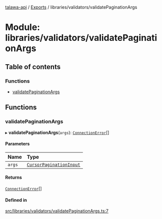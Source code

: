 [talawa-api](../README.md) / [Exports](../modules.md) / libraries/validators/validatePaginationArgs

# Module: libraries/validators/validatePaginationArgs

## Table of contents

### Functions

- [validatePaginationArgs](libraries_validators_validatePaginationArgs.md#validatepaginationargs)

## Functions

### validatePaginationArgs

▸ **validatePaginationArgs**(`args`): [`ConnectionError`](types_generatedGraphQLTypes.md#connectionerror)[]

#### Parameters

| Name | Type |
| :------ | :------ |
| `args` | [`CursorPaginationInput`](types_generatedGraphQLTypes.md#cursorpaginationinput) |

#### Returns

[`ConnectionError`](types_generatedGraphQLTypes.md#connectionerror)[]

#### Defined in

[src/libraries/validators/validatePaginationArgs.ts:7](https://github.com/PalisadoesFoundation/talawa-api/blob/ad7a1f7/src/libraries/validators/validatePaginationArgs.ts#L7)
